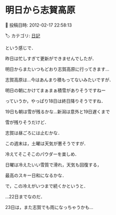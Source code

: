 # 明日から志賀高原

📅 投稿日時: 2012-02-17 22:58:13

🏷️ カテゴリ: [日記](cc4b5682fb7b8b144980957a978653fb0.md)

という感じで．





昨日は忙しすぎて更新ができませんでしたが．


明日からまたいつもどおり志賀高原に行ってきます…





志賀高原は…今はあんまり積もってないみたいですが．


明日の朝にかけてまぁまぁ積雪がありそうですねー





っていうか，やっぱり18日は終日降りそうですね．


19日も朝は雪が残るかな…新潟は意外と19日遅くまで


雪が残りそうだけど．


志賀は昼ごろには止むかな．





この週末は，土曜は天気が悪そうですが．


冷えてそこそこのパウダーを楽しめ．


日曜は冷えたいい雪質で滑れ，天気も回復する，


最高のスキー日和になるかな．





で，この冷えがいつまで続くかというと．


…22日までなのだ．


23日は，また志賀でも雨になっちゃうかも…
